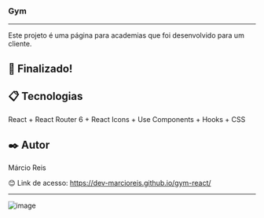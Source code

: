 ### Gym

---

Este projeto é uma página para academias que foi desenvolvido para um cliente.

## 🚀 Finalizado!

## 📋 Tecnologias
React + React Router 6 + React Icons + Use Components + Hooks + CSS

## ✒️ Autor
Márcio Reis

😊 Link de acesso: https://dev-marcioreis.github.io/gym-react/

---
![image](https://user-images.githubusercontent.com/107413382/209684347-3346e8aa-aafe-45e1-a0ae-e1f0f45c1666.png)

